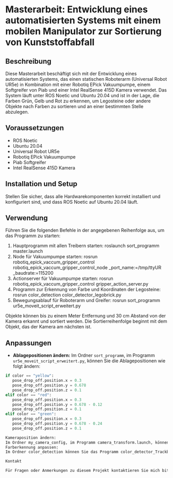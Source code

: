 # Masterarbeit: Entwicklung eines automatisierten Systems mit einem mobilen Manipulator zur Sortierung von Kunststoffabfall

## Beschreibung
Diese Masterarbeit beschäftigt sich mit der Entwicklung eines automatisierten Systems, das einen statischen Roboterarm (Universal Robot UR5e) in Kombination mit einer Robotiq EPick Vakuumpumpe, einem Softgreifer von Piab und einer Intel RealSense 415D Kamera verwendet. Das System läuft unter ROS Noetic und Ubuntu 20.04 und ist in der Lage, die Farben Grün, Gelb und Rot zu erkennen, um Legosteine oder andere Objekte nach Farben zu sortieren und an einer bestimmten Stelle abzulegen.

## Voraussetzungen
- ROS Noetic
- Ubuntu 20.04
- Universal Robot UR5e
- Robotiq EPick Vakuumpumpe
- Piab Softgreifer
- Intel RealSense 415D Kamera

## Installation und Setup
Stellen Sie sicher, dass alle Hardwarekomponenten korrekt installiert und konfiguriert sind, und dass ROS Noetic auf Ubuntu 20.04 läuft.

## Verwendung
Führen Sie die folgenden Befehle in der angegebenen Reihenfolge aus, um das Programm zu starten:

1. Hauptprogramm mit allen Treibern starten:
roslaunch sort_programm master.launch
2. Node für Vakuumpumpe starten:
rosrun robotiq_epick_vaccum_gripper_control robotiq_epick_vaccum_gripper_control_node _port_name:=/tmp/ttyUR _baudrate:=115200
3. Actionserver für Vakuumpumpe starten:
rosrun robotiq_epick_vaccum_gripper_control gripper_action_server.py
4. Programm zur Erkennung von Farbe und Koordinaten der Legosteine:
rosrun color_detection color_detector_legobrick.py
5. Bewegungsablauf für Roboterarm und Greifer:
rosrun sort_programm ur5e_moveit_script_erweitert.py


Objekte können bis zu einem Meter Entfernung und 30 cm Abstand von der Kamera erkannt und sortiert werden. Die Sortierreihenfolge beginnt mit dem Objekt, das der Kamera am nächsten ist.

## Anpassungen
- **Ablagepositionen ändern:**
Im Ordner `sort_programm`, im Programm `ur5e_moveit_script_erweitert.py`, können Sie die Ablagepositionen wie folgt ändern:
```python
if color == "yellow":
   pose_drop_off.position.x = 0.3
   pose_drop_off.position.y = 0.678
   pose_drop_off.position.z = 0.1
elif color == "red":
   pose_drop_off.position.x = 0.3
   pose_drop_off.position.y = 0.678 - 0.12
   pose_drop_off.position.z = 0.1
elif color == "green":
   pose_drop_off.position.x = 0.3
   pose_drop_off.position.y = 0.678 - 0.24
   pose_drop_off.position.z = 0.1

Kameraposition ändern:
Im Ordner my_camera_config, im Programm camera_transform.launch, können Sie die Position der Kamera in x, y, z Koordinaten anpassen.
Farberkennung anpassen:
Im Ordner color_detection können Sie das Programm color_detector_Trackbar.py ausführen, um mit Schiebereglern in einer Live-Ansicht den HSV-Farbbereich festzulegen und diesen dann im Programm color_functions.py einzutragen.

Kontakt

Für Fragen oder Anmerkungen zu diesem Projekt kontaktieren Sie mich bitte unter tobias.kurka@studmail.htw-aalen.de.
